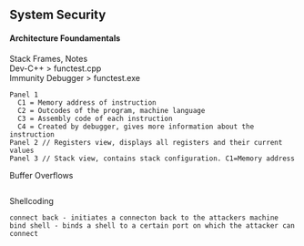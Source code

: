 ## System Security  
#### Architecture Foundamentals  
Stack Frames, Notes  
Dev-C++ > functest.cpp  
Immunity Debugger > functest.exe  
```
Panel 1
  C1 = Memory address of instruction
  C2 = Outcodes of the program, machine language
  C3 = Assembly code of each instruction
  C4 = Created by debugger, gives more information about the instruction
Panel 2 // Registers view, displays all registers and their current values
Panel 3 // Stack view, contains stack configuration. C1=Memory address
```
Buffer Overflows
```

```
Shellcoding
```
connect back - initiates a connecton back to the attackers machine
bind shell - binds a shell to a certain port on which the attacker can connect
```
